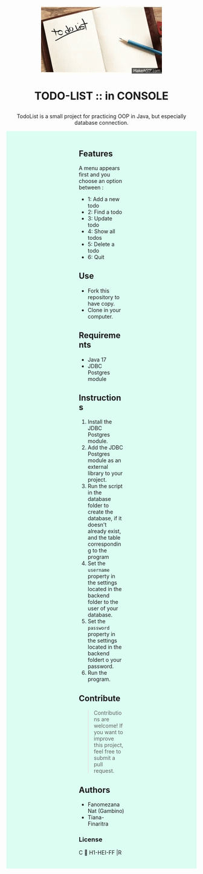 <p align="center">
  <img src="img/todo-list.gif" alt="Texte alternatif">
</p>

 # <p align="center">TODO-LIST :: in CONSOLE</p>

<p align="center">
TodoList is a small project for practicing OOP in Java, but especially database connection.

</p>

<div style="background-color:  rgba(11, 252, 172, 0.137);
            padding-inline:20vw;
            padding-bottom: 20px;">
<br> 

## Features
A menu appears first and you choose an option between :
- 1: Add a new todo
- 2: Find a todo
- 3: Update todo
- 4: Show all  todos
- 5: Delete a todo
- 6: Quit

## Use
- Fork this repository to have copy.
- Clone in your computer.
  
## Requirements

* Java 17
* JDBC Postgres module
  
## Instructions

1. Install the JDBC Postgres module.
2. Add the JDBC Postgres module as an external library to your project.
3. Run the script in the database folder to create the database, if it doesn't already exist, and the table corresponding to the program
4. Set the `username` property in the settings located in the backend folder to the user of your database.
5. Set the `password` property in the settings located in the backend foldert o your password.
6. Run the program.

## Contribute
> Contributions are welcome! If you want to improve this project, feel free to submit a pull request.

## Authors
- Fanomezana Nat (Gambino)
- Tiana-Finaritra 


### License
C 🎈 H1-HEI-FF |R  
</div>
